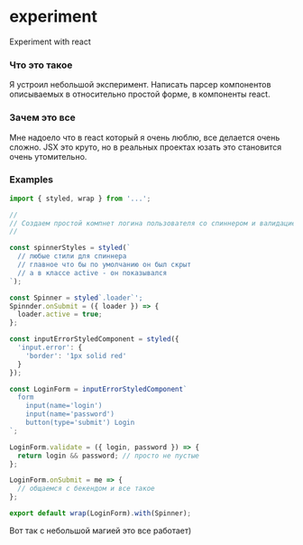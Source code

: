 # experiment
Experiment with react

### Что это такое
Я устроил небольшой эксперимент. Написать парсер компонентов описываемых в относительно простой форме,
в компоненты react.

### Зачем это все
Мне надоело что в react который я очень люблю, все делается очень сложно.
JSX это круто, но в реальных проектах юзать это становится очень утомительно. 

### Examples

```javascript
import { styled, wrap } from '...';

//
// Создаем простой компнет логина пользователя со спиннером и валидацией
//

const spinnerStyles = styled(`
  // любые стили для спиннера
  // главное что бы по умолчанию он был скрыт
  // а в классе active - он показывался
`);

const Spinner = styled`.loader`';
Spinnder.onSubmit = ({ loader }) => {
  loader.active = true;
};

const inputErrorStyledComponent = styled({
  'input.error': {
    'border': '1px solid red'
  }
});

const LoginForm = inputErrorStyledComponent`
  form
    input(name='login')
    input(name='password')
    button(type='submit') Login
`;

LoginForm.validate = ({ login, password }) => {
  return login && password; // просто не пустые
};

LoginForm.onSubmit = me => {
  // общаемся с бекендом и все такое
};

export default wrap(LoginForm).with(Spinner);
```

Вот так с небольшой магией это все работает)
